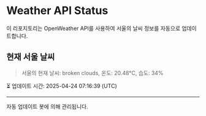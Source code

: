 
# Weather API Status

이 리포지토리는 OpenWeather API를 사용하여 서울의 날씨 정보를 자동으로 업데이트합니다.

## 현재 서울 날씨
> 서울의 현재 날씨: broken clouds, 온도: 20.48°C, 습도: 34%

⏳ 업데이트 시간: 2025-04-24 07:16:39 (UTC)

---
자동 업데이트 봇에 의해 관리됩니다.
